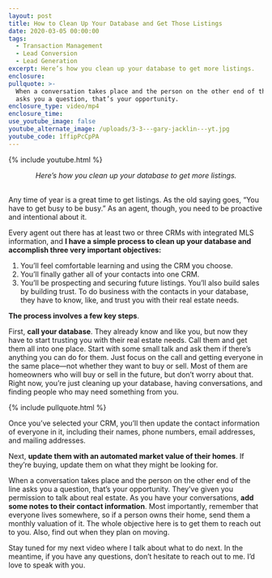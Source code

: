 ```yaml
---
layout: post
title: How to Clean Up Your Database and Get Those Listings
date: 2020-03-05 00:00:00
tags:
  - Transaction Management
  - Lead Conversion
  - Lead Generation
excerpt: Here’s how you clean up your database to get more listings.
enclosure:
pullquote: >-
  When a conversation takes place and the person on the other end of the line
  asks you a question, that’s your opportunity.
enclosure_type: video/mp4
enclosure_time:
use_youtube_image: false
youtube_alternate_image: /uploads/3-3---gary-jacklin---yt.jpg
youtube_code: 1ffipPcCpPA
---
```


{% include youtube.html %}

<center><em>Here&rsquo;s how you clean up your database to get more listings.</em></center>

<br>Any time of year is a great time to get listings. As the old saying goes, “You have to get busy to be busy.” As an agent, though, you need to be proactive and intentional about it.

Every agent out there has at least two or three CRMs with integrated MLS information, and **I have a simple process to clean up your database and accomplish three very important objectives:**

1. You’ll feel comfortable learning and using the CRM you choose.
2. You’ll finally gather all of your contacts into one CRM.
3. You’ll be prospecting and securing future listings. You’ll also build sales by building trust. To do business with the contacts in your database, they have to know, like, and trust you with their real estate needs.

**The process involves a few key steps**.

First, **call your database**. They already know and like you, but now they have to start trusting you with their real estate needs. Call them and get them all into one place. Start with some small talk and ask them if there’s anything you can do for them. Just focus on the call and getting everyone in the same place—not whether they want to buy or sell. Most of them are homeowners who will buy or sell in the future, but don’t worry about that. Right now, you’re just cleaning up your database, having conversations, and finding people who may need something from you.

{% include pullquote.html %}

Once you’ve selected your CRM, you’ll then update the contact information of everyone in it, including their names, phone numbers, email addresses, and mailing addresses.

Next, **update them with an automated market value of their homes**. If they’re buying, update them on what they might be looking for.

When a conversation takes place and the person on the other end of the line asks you a question, that’s your opportunity. They’ve given you permission to talk about real estate. As you have your conversations, **add some notes to their contact information**. Most importantly, remember that everyone lives somewhere, so if a person owns their home, send them a monthly valuation of it. The whole objective here is to get them to reach out to you. Also, find out when they plan on moving.

Stay tuned for my next video where I talk about what to do next. In the meantime, if you have any questions, don’t hesitate to reach out to me. I’d love to speak with you.